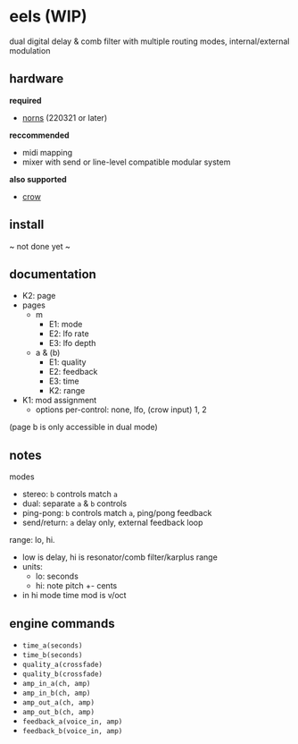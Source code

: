 # eels (WIP)

dual digital delay & comb filter with multiple routing modes, internal/external modulation

## hardware

**required**

- [norns](https://github.com/p3r7/awesome-monome-norns) (220321 or later)

**reccommended**

- midi mapping
- mixer with send or line-level compatible modular system

**also supported**

- [crow](https://monome.org/docs/crow/)


## install

~ not done yet ~

## documentation

- K2: page
- pages
    - m
        - E1: mode
        - E2: lfo rate
        - E3: lfo depth
    - a & (b)
        - E1: quality
        - E2: feedback
        - E3: time
        - K2: range
- K1: mod assignment
    - options per-control: none, lfo, (crow input) 1, 2

(page b is only accessible in dual mode)

## notes

modes
- stereo: `b` controls match `a`
- dual: separate `a` & `b` controls
- ping-pong: `b` controls match `a`, ping/pong feedback
- send/return: `a` delay only, external feedback loop

range: lo, hi. 
- low is delay, hi is resonator/comb filter/karplus range
- units:
    - lo: seconds
    - hi: note pitch +- cents
- in hi mode time mod is v/oct

## engine commands

- `time_a(seconds)`
- `time_b(seconds)`
- `quality_a(crossfade)`
- `quality_b(crossfade)`
- `amp_in_a(ch, amp)`
- `amp_in_b(ch, amp)`
- `amp_out_a(ch, amp)`
- `amp_out_b(ch, amp)`
- `feedback_a(voice_in, amp)`
- `feedback_b(voice_in, amp)`

